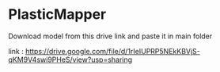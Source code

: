 # PlasticMapper

Download model from this drive link and paste it in main folder

link : https://drive.google.com/file/d/1rIeIUPRP5NEkKBVjS-qKM9V4swi9PHeS/view?usp=sharing
